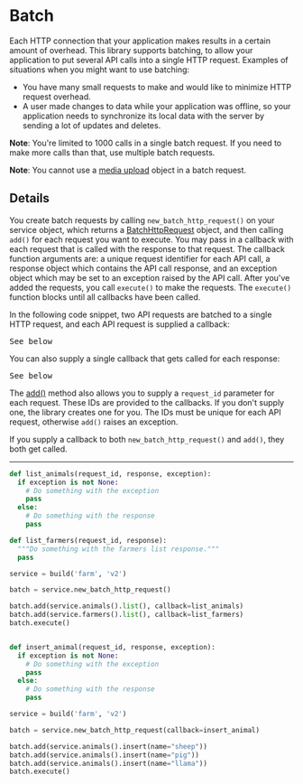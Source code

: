 # Batch

Each HTTP connection that your application makes results in a certain amount of overhead.
This library supports batching,
to allow your application to put several API calls into a single HTTP request.
Examples of situations when you might want to use batching:
* You have many small requests to make and would like to minimize HTTP request overhead.
* A user made changes to data while your application was offline,
  so your application needs to synchronize its local data with the server
  by sending a lot of updates and deletes.
  
**Note**: You're limited to 1000 calls in a single batch request.
If you need to make more calls than that, use multiple batch requests.

**Note**: You cannot use a
[media upload](/api-client-library/python/guide/media_upload)
object in a batch request.

## Details
You create batch requests by calling `new_batch_http_request()` on your service
object, which returns a
[BatchHttpRequest](https://google.github.io/google-api-python-client/docs/pydoc/googleapiclient.http.BatchHttpRequest.html)
object, and then calling `add()` for each request you want to execute.
You may pass in a callback with each request that is called with the response to that request.
The callback function arguments are:
a unique request identifier for each API call,
a response object which contains the API call response,
and an exception object which may be set to an exception raised by the API call.
After you've added the requests, you call `execute()` to make the requests.
The `execute()` function blocks until all callbacks have been called.

In the following code snippet,
two API requests are batched to a single HTTP request,
and each API request is supplied a callback:
  <pre class="prettyprint">
See below</pre>
You can also supply a single callback that gets called for each response:

  <pre class="prettyprint">See below</pre>

The
[add()](https://google.github.io/google-api-python-client/docs/pydoc/googleapiclient.http.BatchHttpRequest-class.html#add)
method also allows you to supply a <code>request_id</code> parameter for each request.
These IDs are provided to the callbacks.
If you don't supply one, the library creates one for you.
The IDs must be unique for each API request,
otherwise `add()` raises an exception.

If you supply a callback to both `new_batch_http_request()` and `add()`, they both get called.
 

---

```python
def list_animals(request_id, response, exception):
  if exception is not None:
    # Do something with the exception
    pass
  else:
    # Do something with the response
    pass

def list_farmers(request_id, response):
  """Do something with the farmers list response."""
  pass

service = build('farm', 'v2')

batch = service.new_batch_http_request()

batch.add(service.animals().list(), callback=list_animals)
batch.add(service.farmers().list(), callback=list_farmers)
batch.execute()
```

```python

def insert_animal(request_id, response, exception):
  if exception is not None:
    # Do something with the exception
    pass
  else:
    # Do something with the response
    pass

service = build('farm', 'v2')

batch = service.new_batch_http_request(callback=insert_animal)

batch.add(service.animals().insert(name="sheep"))
batch.add(service.animals().insert(name="pig"))
batch.add(service.animals().insert(name="llama"))
batch.execute()
```

